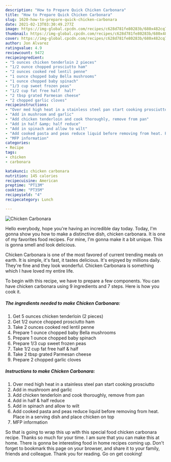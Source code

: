 ```yaml
---
description: "How to Prepare Quick Chicken Carbonara"
title: "How to Prepare Quick Chicken Carbonara"
slug: 1620-how-to-prepare-quick-chicken-carbonara
date: 2021-02-13T03:30:49.277Z
image: https://img-global.cpcdn.com/recipes/c628d781fe80283b/680x482cq70/chicken-carbonara-recipe-main-photo.jpg
thumbnail: https://img-global.cpcdn.com/recipes/c628d781fe80283b/680x482cq70/chicken-carbonara-recipe-main-photo.jpg
cover: https://img-global.cpcdn.com/recipes/c628d781fe80283b/680x482cq70/chicken-carbonara-recipe-main-photo.jpg
author: Jon Alvarez
ratingvalue: 4.9
reviewcount: 9472
recipeingredient:
- "5 ounces chicken tenderloin 2 pieces"
- "1/2 ounce chopped prosciutto ham"
- "2 ounces cooked red lentil penne"
- "1 ounce chopped baby Bella mushrooms"
- "1 ounce chopped baby spinach"
- "1/3 cup sweet frozen peas"
- "1/2 cup fat free half  half"
- "2 tbsp grated Parmesan cheese"
- "2 chopped garlic cloves"
recipeinstructions:
- "Over med high heat in a stainless steel pan start cooking prosciutto"
- "Add in mushroom and garlic"
- "Add chicken tenderloin and cook thoroughly, remove from pan"
- "Add in half &amp; half reduce"
- "Add in spinach and allow to wilt"
- "Add cooked pasta and peas reduce liquid before removing from heat. Place in a serving dish and place chicken on top"
- "MFP information"
categories:
- Recipe
tags:
- chicken
- carbonara

katakunci: chicken carbonara 
nutrition: 145 calories
recipecuisine: American
preptime: "PT13M"
cooktime: "PT35M"
recipeyield: "4"
recipecategory: Lunch

---
```



![Chicken Carbonara](https://img-global.cpcdn.com/recipes/c628d781fe80283b/680x482cq70/chicken-carbonara-recipe-main-photo.jpg)

Hello everybody, hope you're having an incredible day today. Today, I'm gonna show you how to make a distinctive dish, chicken carbonara. It is one of my favorites food recipes. For mine, I'm gonna make it a bit unique. This is gonna smell and look delicious.



Chicken Carbonara is one of the most favored of current trending meals on earth. It is simple, it's fast, it tastes delicious. It's enjoyed by millions daily. They're fine and they look wonderful. Chicken Carbonara is something which I have loved my entire life.


To begin with this recipe, we have to prepare a few components. You can have chicken carbonara using 9 ingredients and 7 steps. Here is how you cook it.

<!--inarticleads1-->

##### The ingredients needed to make Chicken Carbonara:

1. Get 5 ounces chicken tenderloin (2 pieces)
1. Get 1/2 ounce chopped prosciutto ham
1. Take 2 ounces cooked red lentil penne
1. Prepare 1 ounce chopped baby Bella mushrooms
1. Prepare 1 ounce chopped baby spinach
1. Prepare 1/3 cup sweet frozen peas
1. Take 1/2 cup fat free half &amp; half
1. Take 2 tbsp grated Parmesan cheese
1. Prepare 2 chopped garlic cloves




<!--inarticleads2-->

##### Instructions to make Chicken Carbonara:

1. Over med high heat in a stainless steel pan start cooking prosciutto
1. Add in mushroom and garlic
1. Add chicken tenderloin and cook thoroughly, remove from pan
1. Add in half &amp; half reduce
1. Add in spinach and allow to wilt
1. Add cooked pasta and peas reduce liquid before removing from heat. Place in a serving dish and place chicken on top
1. MFP information




So that is going to wrap this up with this special food chicken carbonara recipe. Thanks so much for your time. I am sure that you can make this at home. There is gonna be interesting food in home recipes coming up. Don't forget to bookmark this page on your browser, and share it to your family, friends and colleague. Thank you for reading. Go on get cooking!
